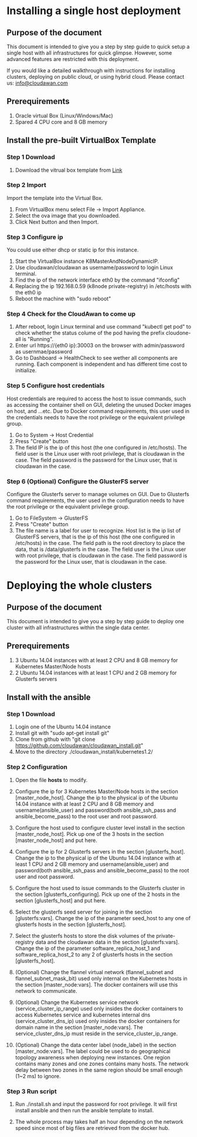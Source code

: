 # Installing a single host deployment

## Purpose of the document

This document is intended to give you a step by step guide to quick setup a single host with all infrastructures for quick glimpse. However, some advanced features are restricted with this deployment.

If you would like a detailed walkthrough with instructions for installing clusters, deploying on public cloud, or using hybrid cloud. Please contact us: info@cloudawan.com

## Prerequirements

1. Oracle virtual Box (Linux/Windows/Mac)
2. Spared 4 CPU core and 8 GB memory

## Install the pre-built VirtualBox Template

### Step 1 Download

1. Download the vitrual box template from [Link](https://mega.nz/#!DdNDBIxJ!VVq6ThGpKMwi4_ZnQlNL1HfwNfDJUfflGpDupSrXcoA)

### Step 2 Import

Import the template into the Virtual Box. 

1. From VirtualBox menu select File ­-> Import Appliance.
2. Select the ova image that you downloaded.
3. Click Next button and then Import.

### Step 3 Configure ip

You could use either dhcp or static ip for this instance.

1. Start the VirtualBox instance K8MasterAndNodeDynamicIP.
2. Use cloudawan/cloudawan as username/password to login Linux terminal.
3. Find the ip of the network interface eth0 by the command "ifconfig"
4. Replacing the ip 192.168.0.59 (k8node private-registry) in /etc/hosts with the eth0 ip
5. Reboot the machine with "sudo reboot"

### Step 4 Check for the CloudAwan to come up

1. After reboot, login Linux terminal and use command "kubectl get pod" to check whether the status colume of the pod having the prefix cloudone-all is "Running".
2. Enter url ​https://{eth0 ip}:30003 on the browser with admin/password as usernmae/password
3. Go to Dashboard -> HealthCheck to see wether all components are running. Each component is independent and has different time cost to initialize.

### Step 5 Configure host credentials

Host credentials are required to access the host to issue commands, such as accessing the container shell on GUI, deleting the unused Docker images on host, and ...etc. Due to Docker command requirements, this user used in the credentials needs to have the root privilege or the equivalent privilege group.

1. Go to System -> Host Credential
2. Press "Create" button
3. The field IP is the ip of this host (the one configured in /etc/hosts). The field user is the Linux user with root privilege, that is cloudawan in the case. The field password is the password for the Linux user, that is cloudawan in the case.

### Step 6 (Optional) Configure the GlusterFS server

Configure the Glusterfs server to manage volumes on GUI. Due to Glusterfs command requirements, the user used in the configuration needs to have the root privilege or the equivalent privilege group.

1. Go to FileSystem -> GlusterFS
2. Press "Create" button
3. The file name is a label for user to recognize. Host list is the ip list of GlusterFS servers, that is the ip of this host (the one configured in /etc/hosts) in the case. The field path is the root directory to place the data, that is /data/glusterfs in the case. The field user is the Linux user with root privilege, that is cloudawan in the case. The field password is the password for the Linux user, that is cloudawan in the case.

# Deploying the whole clusters

## Purpose of the document

This document is intended to give you a step by step guide to deploy one cluster with all infrastructures within the single data center.

## Prerequirements

1. 3 Ubuntu 14.04 instances with at least 2 CPU and 8 GB memory for Kubernetes Master/Node hosts
2. 2 Ubuntu 14.04 instances with at least 1 CPU and 2 GB memory for Glusterfs servers

## Install with the ansible

### Step 1 Download

1. Login one of the Ubuntu 14.04 instance
2. Install git with "sudo apt-get install git"
3. Clone from github with "git clone https://github.com/cloudawan/cloudawan_install.git"
4. Move to the directory ./cloudawan_install/kubernetes1.2/

### Step 2 Configuration

1. Open the file **hosts** to modify.

2. Configure the ip for 3 Kubernetes Master/Node hosts in the section [master_node_host]. Change the ip to the physical ip of the Ubuntu 14.04 instance with at least 2 CPU and 8 GB memory and username(ansible_user) and password(both ansible_ssh_pass and ansible_become_pass) to the root user and root password.

3. Configure the host used to configure cluster level install in the section [master_node_host]. Pick up one of the 3 hosts in the section [master_node_host] and put here.

4. Configure the ip for 2 Glusterfs servers in the section [glusterfs_host]. Change the ip to the physical ip of the Ubuntu 14.04 instance with at least 1 CPU and 2 GB memory and username(ansible_user) and password(both ansible_ssh_pass and ansible_become_pass) to the root user and root password.

5. Configure the host used to issue commands to the Glusterfs cluster in the section [glusterfs_configuring]. Pick up one of the 2 hosts in the section [glusterfs_host] and put here.

6. Select the glusterfs seed server for joining in the section [glusterfs:vars]. Change the ip of the parameter seed_host to any one of glusterfs hosts in the section [glusterfs_host].

7. Select the glusterfs hosts to store the disk volumes of the private-registry data and the cloudawan data in the section [glusterfs:vars]. Change the ip of the parameter software_replica_host_1 and software_replica_host_2 to any 2 of glusterfs hosts in the section [glusterfs_host].

8. (Optional) Change the flannel virtual network (flannel_subnet and flannel_subnet_mask_bit) used only internal on the Kubernetes hosts in the section [master_node:vars]. The docker containers will use this network to communicate.

8. (Optional) Change the Kubernetes service network (service_cluster_ip_range) used only insides the docker containers to access Kubernetes service and kubernetes internal dns (service_cluster_dns_ip) used only insides the docker containers for domain name in the section [master_node:vars]. The service_cluster_dns_ip must reside in the service_cluster_ip_range.

9. (Optional) Change the data center label (node_label) in the section [master_node:vars]. The label could be used to do geographical topology awareness when deploying new instances. One region contains many zones and one zones contains many hosts. The network delay between two zones in the same region should be small enough (1~2 ms) to ignore.

### Step 3 Run script

1. Run ./install.sh and input the password for root privilege. It will first install ansible and then run the ansible template to install.

2. The whole process may takes half an hour depending on the network speed since most of big  files are retrieved from the docker hub.